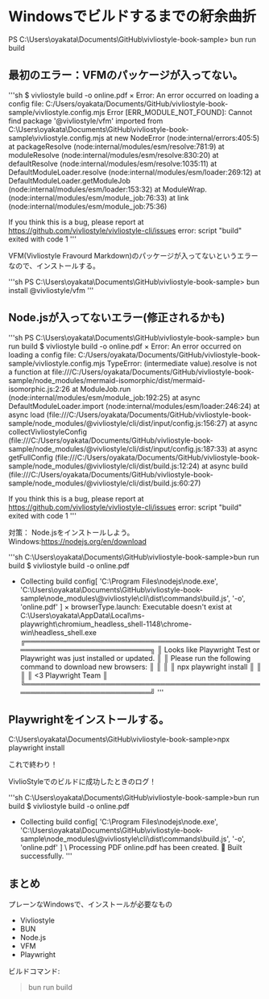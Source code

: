 # Windowsでビルドするまでの紆余曲折

PS C:\Users\oyakata\Documents\GitHub\vivliostyle-book-sample> bun run build

## 最初のエラー：VFMのパッケージが入ってない。

'''sh
$ vivliostyle build -o online.pdf
× Error: An error occurred on loading a config file: C:/Users/oyakata/Documents/GitHub/vivliostyle-book-sample/vivliostyle.config.mjs
Error [ERR_MODULE_NOT_FOUND]: Cannot find package '@vivliostyle/vfm' imported from C:\Users\oyakata\Documents\GitHub\vivliostyle-book-sample\vivliostyle.config.mjs
    at new NodeError (node:internal/errors:405:5)
    at packageResolve (node:internal/modules/esm/resolve:781:9)
    at moduleResolve (node:internal/modules/esm/resolve:830:20)
    at defaultResolve (node:internal/modules/esm/resolve:1035:11)
    at DefaultModuleLoader.resolve (node:internal/modules/esm/loader:269:12)
    at DefaultModuleLoader.getModuleJob (node:internal/modules/esm/loader:153:32)
    at ModuleWrap.<anonymous> (node:internal/modules/esm/module_job:76:33)
    at link (node:internal/modules/esm/module_job:75:36)

If you think this is a bug, please report at https://github.com/vivliostyle/vivliostyle-cli/issues
error: script "build" exited with code 1
'''

VFM(Vivliostyle Fravourd Markdown)のパッケージが入ってないというエラーなので、インストールする。

'''sh
PS C:\Users\oyakata\Documents\GitHub\vivliostyle-book-sample> bun install @vivliostyle/vfm
'''

## Node.jsが入ってないエラー(修正されるかも)

'''sh
PS C:\Users\oyakata\Documents\GitHub\vivliostyle-book-sample> bun run build
$ vivliostyle build -o online.pdf
× Error: An error occurred on loading a config file: C:/Users/oyakata/Documents/GitHub/vivliostyle-book-sample/vivliostyle.config.mjs
TypeError: (intermediate value).resolve is not a function
    at file:///C:/Users/oyakata/Documents/GitHub/vivliostyle-book-sample/node_modules/mermaid-isomorphic/dist/mermaid-isomorphic.js:2:26
    at ModuleJob.run (node:internal/modules/esm/module_job:192:25)
    at async DefaultModuleLoader.import (node:internal/modules/esm/loader:246:24)
    at async load (file:///C:/Users/oyakata/Documents/GitHub/vivliostyle-book-sample/node_modules/@vivliostyle/cli/dist/input/config.js:156:27)
    at async collectVivliostyleConfig (file:///C:/Users/oyakata/Documents/GitHub/vivliostyle-book-sample/node_modules/@vivliostyle/cli/dist/input/config.js:187:33)
    at async getFullConfig (file:///C:/Users/oyakata/Documents/GitHub/vivliostyle-book-sample/node_modules/@vivliostyle/cli/dist/build.js:12:24)
    at async build (file:///C:/Users/oyakata/Documents/GitHub/vivliostyle-book-sample/node_modules/@vivliostyle/cli/dist/build.js:60:27)

If you think this is a bug, please report at https://github.com/vivliostyle/vivliostyle-cli/issues
error: script "build" exited with code 1
'''

対策：
Node.jsをインストールしよう。
Windows:https://nodejs.org/en/download


'''sh
C:\Users\oyakata\Documents\GitHub\vivliostyle-book-sample>bun run build
$ vivliostyle build -o online.pdf
- Collecting build config[
  'C:\\Program Files\\nodejs\\node.exe',
  'C:\\Users\\oyakata\\Documents\\GitHub\\vivliostyle-book-sample\\node_modules\\@vivliostyle\\cli\\dist\\commands\\build.js',
  '-o',
  'online.pdf'
]
× browserType.launch: Executable doesn't exist at C:\Users\oyakata\AppData\Local\ms-playwright\chromium_headless_shell-1148\chrome-win\headless_shell.exe
╔═════════════════════════════════════════════════════════════════════════╗
║ Looks like Playwright Test or Playwright was just installed or updated. ║
║ Please run the following command to download new browsers:              ║
║                                                                         ║
║     npx playwright install                                              ║
║                                                                         ║
║ <3 Playwright Team                                                      ║
╚═════════════════════════════════════════════════════════════════════════╝
'''

## Playwrightをインストールする。

C:\Users\oyakata\Documents\GitHub\vivliostyle-book-sample>npx playwright install

これで終わり！

VivlioStyleでのビルドに成功したときのログ！

'''sh
C:\Users\oyakata\Documents\GitHub\vivliostyle-book-sample>bun run build
$ vivliostyle build -o online.pdf
- Collecting build config[
  'C:\\Program Files\\nodejs\\node.exe',
  'C:\\Users\\oyakata\\Documents\\GitHub\\vivliostyle-book-sample\\node_modules\\@vivliostyle\\cli\\dist\\commands\\build.js',
  '-o',
  'online.pdf'
]
\ Processing PDF
online.pdf has been created.
🎉 Built successfully.
'''

## まとめ

プレーンなWindowsで、インストールが必要なもの

* Vivliostyle
* BUN
* Node.js
* VFM
* Playwright

ビルドコマンド:
>bun run build
